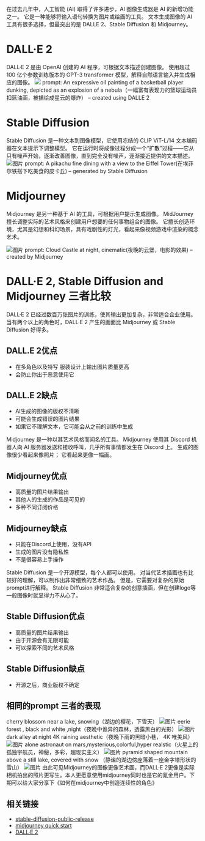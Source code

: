 在过去几年中，人工智能 (AI) 取得了许多进步，AI 图像生成器是 AI 的新增功能之一。 它是一种能够将输入语句转换为图片或绘画的工具。 文本生成图像的 AI 工具有很多选择，但最突出的是 DALLE 2、Stable Diffusion 和 Midjourney。

# DALL·E 2
DALL·E 2 是由 OpenAI 创建的 AI 程序，可根据文本描述创建图像。 使用超过 100 亿个参数训练版本的 GPT-3 transformer 模型，解释自然语言输入并生成相应的图像。
![](./images/qiaodan.png)
prompt: An expressive oil painting of a basketball player dunking, depicted as an explosion of a nebula（一幅富有表现力的篮球运动员扣篮油画，被描绘成星云的爆炸） – created using DALLE 2

# Stable Diffusion
Stable Diffusion 是一种文本到图像模型，它使用冻结的 CLIP ViT-L/14 文本编码器在文本提示下调整模型。 它在运行时将成像过程分成一个“扩散”过程——它从只有噪声开始，逐渐改善图像，直到完全没有噪声，逐渐接近提供的文本描述。
![图片](./images/pikaqiu.png)
prompt: A pikachu fine dining with a view to the Eiffel Tower(在埃菲尔铁搭下吃美食的皮卡丘) – generated by Stable Diffusion

# Midjourney
Midjourney 是另一种基于 AI 的工具，可根据用户提示生成图像。 MidJourney 擅长调整实际的艺术风格来创建用户想要的任何事物组合的图像。 它擅长创造环境，尤其是幻想和科幻场景，具有戏剧性的灯光，看起来像视频游戏中渲染的概念艺术。

![图片](./images/chengbao.png)
prompt: Cloud Castle at night, cinematic(夜晚的云堡，电影的效果) – created by Midjourney

# DALL·E 2, Stable Diffusion and Midjourney 三者比较
DALL·E 2 已经过数百万张图片的训练，使其输出更加复杂，非常适合企业使用。 当有两个以上的角色时，DALL·E 2 产生的画面比 Midjourney 或 Stable Diffusion 好得多。

## DALL.E 2优点
- 在多角色以及特写 服装设计上输出图片质量更高
- 会防止你出于恶意使用它

## DALL.E 2缺点
- AI生成的图像的版权不清晰
- 可能会生成错误的图片结果
- 如果它不理解文本，它可能会从之前的训练中生成

Midjourney 是一种以其艺术风格而闻名的工具。 Midjourney 使用其 Discord 机器人向 AI 服务器发送和接收呼叫，几乎所有事情都发生在 Discord 上。 生成的图像很少看起来像照片； 它看起来更像一幅画。

## Midjourney优点
- 高质量的图片结果输出
- 其他人的生成的作品是可见的
- 多种不同订阅价格

## Midjourney缺点
- 只能在Discord上使用，没有API
- 生成的图片没有隐私性
- 不是很容易上手操作

Stable Diffusion 是一个开源模型，每个人都可以使用。 对当代艺术插画也有比较好的理解，可以制作出非常细致的艺术作品。 但是，它需要对复杂的原始prompt进行解释。 Stable Diffusion 非常适合复杂的创意插画，但在创建logo等一般图像时就显得力不从心了。

## Stable Diffusion优点
- 高质量的图片结果输出
- 由于开源会有无限可能
- 可以探索不同的艺术风格
  
## Stable Diffusion缺点
- 开源之后，商业版权不确定

## 相同的prompt 三者的表现
cherry blossom near a lake, snowing（湖边的樱花，下雪天）
![图片](./images/lake.png)
eerie forest , black and white ,night（夜晚中诡异的森林，透露黑白的光影）
![图片](./images/senlin.png)
dark alley at night 4K raining aesthetic（夜晚下雨的黑暗小巷， 4K 唯美风）
![图片](./images/andao.png)
alone astronaut on mars,mysterious,colorful,hyper realstic（火星上的孤独宇航员，神秘，多彩，超现实主义）
![图片](./images/yuhangyuan.png)
pyramid shaped mountain above a still lake, covered  with snow （静谧的湖边傍座落着一座金字塔形状的雪山） 
![图片](./images/shanfeng.png)
由此可见Midjourney的图像更像艺术画，而DALL·E 2更像是实际相机拍出的照片更写生。本人更愿意使用midjourney同时也是它的氪金用户。下期可以给大家分享下《如何在midjourney中创造连续性的角色》

## 相关链接
- [stable-diffusion-public-release](https://stability.ai/blog/stable-diffusion-public-release)
- [midjourney quick start](https://docs.midjourney.com/docs/quick-start)
- [DALL·E 2](https://openai.com/product/dall-e-2)

